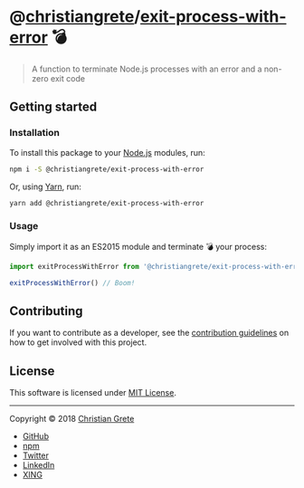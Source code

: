 # @[christiangrete][repository-owner-github-url]/[exit-process-with-error][repository-github-url] :bomb:

> A function to terminate Node.js processes with an error and a non-zero exit code

## Getting started

### Installation
To install this package to your [Node.js](https://nodejs.org) modules, run:
```sh
npm i -S @christiangrete/exit-process-with-error
```
Or, using [Yarn](https://yarnpkg.com), run:
```sh
yarn add @christiangrete/exit-process-with-error
```

### Usage
Simply import it as an ES2015 module and terminate :bomb: your process:
```js
import exitProcessWithError from '@christiangrete/exit-process-with-error'

exitProcessWithError() // Boom!
```

## Contributing

If you want to contribute as a developer, see the [contribution guidelines](CONTRIBUTING.md) on how to get involved with this project.

## License

This software is licensed under [MIT License](LICENSE.md).

---

Copyright © 2018 [Christian Grete][repository-owner-url]
- [GitHub](https://github.com/ChristianGrete)
- [npm](https://www.npmjs.com/~christiangrete)
- [Twitter](https://twitter.com/ChristianGrete)
- [LinkedIn](https://www.linkedin.com/in/ChristianGrete)
- [XING](https://www.xing.com/profile/Christian_Grete2)

[repository-github-url]: https://github.com/ChristianGrete/exit-process-with-error
[repository-owner-github-url]: https://github.com/ChristianGrete
[repository-owner-url]: https://christiangrete.com